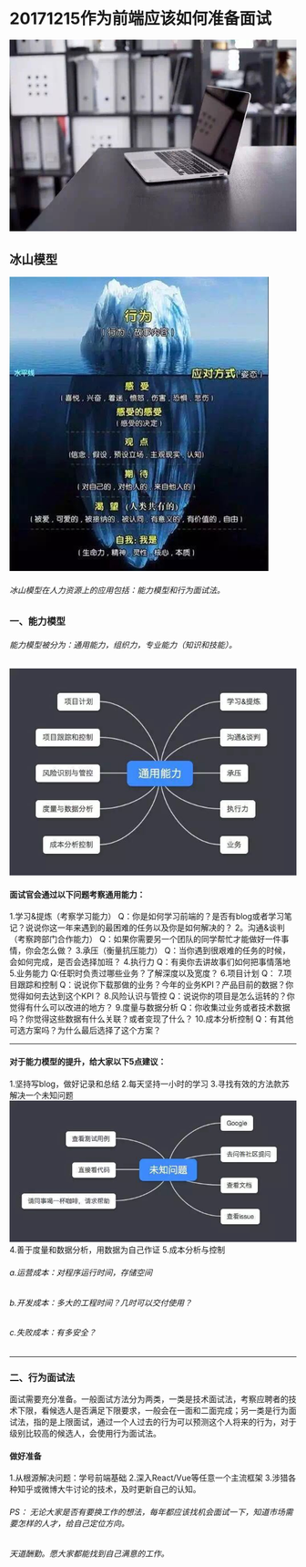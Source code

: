 # **20171215作为前端应该如何准备面试**
![alt text](/images/computer.jpeg)
## 冰山模型
![alt text](/images/berg_model.jpeg)
###### 冰山模型在人力资源上的应用包括：能力模型和行为面试法。

### 一、能力模型
###### 能力模型被分为：通用能力，组织力，专业能力（知识和技能）。
![alt text](/images/common_ability.jpeg)
#### 面试官会通过以下问题考察通用能力：
 1.学习&提炼（考察学习能力）
Q：你是如何学习前端的？是否有blog或者学习笔记？说说你这一年来遇到的最困难的任务以及你是如何解决的？
 2。沟通&谈判（考察跨部门合作能力）
Q：如果你需要另一个团队的同学帮忙才能做好一件事情，你会怎么做？
 3.承压（衡量抗压能力）
Q：当你遇到很艰难的任务的时候，会如何完成，是否会选择加班？
 4.执行力
Q：有奥你去讲故事们如何把事情落地
 5.业务能力
Q:任职时负责过哪些业务？了解深度以及宽度？
 6.项目计划
Q：
 7.项目跟踪和控制
Q：说说你下载那做的业务？今年的业务KPI？产品目前的数据？你觉得如何去达到这个KPI？
 8.风险认识与管控
Q：说说你的项目是怎么运转的？你觉得有什么可以改进的地方？
 9.度量与数据分析
Q：你收集过业务或者技术数据吗？你觉得这些数据有什么关联？或者变现了什么？
 10.成本分析控制
Q：有其他可选方案吗？为什么最后选择了这个方案？

- - -
#### 对于能力模型的提升，给大家以下5点建议：
 1.坚持写blog，做好记录和总结
 2.每天坚持一小时的学习
 3.寻找有效的方法款苏解决一个未知问题
![alt text](/images/unknown.jpeg)
 4.善于度量和数据分析，用数据为自己作证
 5.成本分析与控制
###### a.运营成本：对程序运行时间，存储空间
###### b.开发成本：多大的工程时间？几时可以交付使用？
###### c.失败成本：有多安全？

---
### 二、行为面试法
面试需要充分准备。一般面试方法分为两类，一类是技术面试法，考察应聘者的技术下限，看候选人是否满足下限要求，一般会在一面和二面完成；另一类是行为面试法，指的是上限面试，通过一个人过去的行为可以预测这个人将来的行为，对于级别比较高的候选人，会使用行为面试法。
#### 做好准备
 1.从根源解决问题：学号前端基础
 2.深入React/Vue等任意一个主流框架
 3.涉猎各种知乎或微博大牛讨论的技术，及时更新自己的认知。

###### PS： 无论大家是否有要换工作的想法，每年都应该找机会面试一下，知道市场需要怎样的人才，给自己定位方向。

###### 天道酬勤。愿大家都能找到自己满意的工作。
